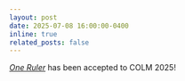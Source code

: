 ```yaml
---
layout: post
date: 2025-07-08 16:00:00-0400
inline: true
related_posts: false
---
```


*[One Ruler](https://arxiv.org/abs/2503.01996)* has been accepted to COLM 2025! 